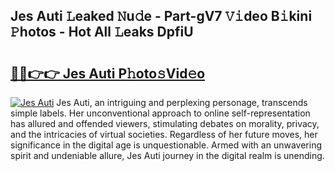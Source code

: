 ## Jes Auti 𝙻eaked 𝙽u𝚍e - Part-gV7 𝚅𝚒deo B𝚒kini 𝙿hotos - Hot All 𝙻eaks DpfiU

# <h2><a href="http://ld0n6h.urlbe.top/?page=Jes+Auti">🔗🔗👉👉 Jes Auti P𝚑oto𝚜Vid𝚎o</a></h2>

[![Jes Auti](https://i.imgur.com/eBuTRDB.gif)](http://ld0n6h.urlbe.top/?page=Jes+Auti)
Jes Auti, an intriguing and perplexing personage, transcends simple labels. Her unconventional approach to online self-representation has allured and offended viewers, stimulating debates on morality, privacy, and the intricacies of virtual societies. Regardless of her future moves, her significance in the digital age is unquestionable. Armed with an unwavering spirit and undeniable allure, Jes Auti journey in the digital realm is unending.
